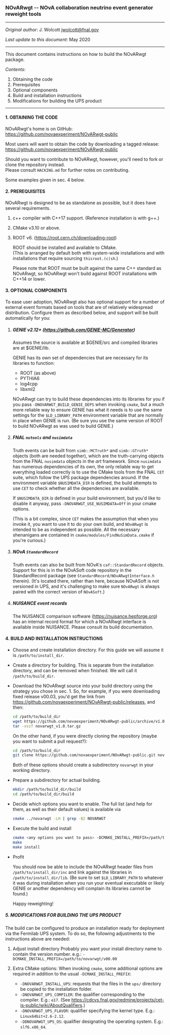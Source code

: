 ### NOvARwgt -- NOvA collaboration neutrino event generator reweight tools

----------------------------------------------------------------------

  *Original author*:               J. Wolcott  <jwolcott@fnal.gov>
  
  *Last update to this document*:  May 2020

----------------------------------------------------------------------

This document contains instructions on how to build the NOvARwgt package.

*Contents*:
 1. Obtaining the code
 2. Prerequisites
 3. Optional components
 4. Build and installation instructions
 5. Modifications for building the UPS product

------

#### 1. OBTAINING THE CODE
  NOvARwgt's home is on GitHub: https://github.com/novaexperiment/NOvARwgt-public

  Most users will want to obtain the code by downloading a tagged release:
  https://github.com/novaexperiment/NOvARwgt-public

  Should you want to contribute to NOvARwgt, however, you'll need to fork
  or clone the repository instead.  
  Please consult `HACKING.md` for further notes on contributing.

  Some examples given in sec. 4 below.

#### 2. PREREQUISITES


  NOvARwgt is designed to be as standalone as possible, but it does have several requirements.

   1. c++ compiler with C++17 support.  (Reference installation is with g++.)

   2. CMake v3.10 or above.

   3. ROOT v6.  (https://root.cern.ch/downloading-root)

       ROOT should be installed and available to CMake.  
       (This is arranged by default both with system-wide installations
        and with installations that require sourcing `thisroot.(c)sh`.)
       
       Please note that ROOT must be built against the same C++ standard as NOvARwgt,
       so NOvARwgt won't build against ROOT installations with C++14 or lower.

#### 3. OPTIONAL COMPONENTS

   To ease user adoption, NOvARwgt also has optional support for a number of external event formats
   based on tools that are of relatively widespread distribution.
   Configure them as described below, and support will be built automatically for you:

   1. ##### GENIE v2.12+ (https://github.com/GENIE-MC/Generator)
       Assumes the source is available at $GENIE/src and compiled libraries are at $GENIE/lib.

       GENIE has its own set of dependencies that are necessary for its libraries to function:
         - ROOT (as above)
         - PYTHIA6
         - log4cpp
         - libxml2
         
       NOvARwgt can try to build these dependencies into its libraries for you if you pass `-DNOVARWGT_BUILD_GENIE_DEPS`
       when invoking `cmake`, but a much more reliable way to ensure GENIE has what it needs is to use the same
       settings for the `$LD_LIBRARY_PATH` environment variable that are normally in place when GENIE is run.
       (Be sure you use the same version of ROOT to build NOvARwgt as was used to build GENIE.)

   2. ##### FNAL `nutools` and `nusimdata`
   
      Truth events can be built from `simb::MCTruth*` and `simb::GTruth*` objects (both are needed together),
      which are the truth-carrying objects from the FNAL `nusimdata` objects in the _art_ framework.
      Since `nusimdata` has numerous dependencies of its own, the only reliable way to get everything loaded correctly
      is to use the CMake tools from the FNAL `CET` suite, which follow the UPS package dependencies around.
      If the environment variable `$NUSIMDATA_DIR` is defined, the build attempts to use `CET` to check
      whether all the dependencies are available.
      
      If `$NUSIMDATA_DIR` _is_ defined in your build environment, but you'd like to disable it anyway,
      pass `-DNOVARWGT_USE_NUSIMDATA=Off` in your cmake options.
      
      (This is a bit complex, since `CET` makes the assumption that when you invoke it, you want to use it
       to do your own build, and `NOvARwgt` is intended to be as independent as possible.  All the necessary shenanigans
       are contained in `cmake/modules/FindNuSimData.cmake` if you're curious.)
   
   3. ##### NOvA `StandardRecord`
   
      Truth events can also be built from NOvA's `caf::StandardRecord` objects.
      Support for this is in the NOvASoft code repository in the StandardRecord package
      (see `StandardRecord/NOvARwgtInterface.h` therein).  (It's located there, rather than here,
      because NOvASoft is not versioned in UPS, and it's challenging to make sure `NOvARwgt`
      is always paired with the correct version of `NOvASoft`.)


   4. ##### NUISANCE event records

      The NUISANCE comparison software (https://nuisance.hepforge.org) has an internal record format
      for which a NOvARwgt interface is available inside NUISANCE.
      Please consult its build documentation.

#### 4. BUILD AND INSTALLATION INSTRUCTIONS

   * Choose and create installation directory.  For this guide we will assume it is `/path/to/install_dir`.

   * Create a directory for building.  This is separate from the installation directory,
     and can be removed when finished.  We will call it `/path/to/build_dir`.

   * Download the NOvARwgt source into your build directory using the strategy you chose in sec. 1.
     So, for example, if you were downloading fixed release v00.03, you'd get the link from
     https://github.com/novaexperiment/NOvARwgt-public/releases, and then:
     ```bash
     cd /path/to/build_dir
     wget https://github.com/novaexperiment/NOvARwgt-public/archive/v1.0.tar.gz
     tar -xvzf novarwgt_v1.0.tar.gz
     ```

     On the other hand, if you were directly cloning the repository (maybe you want to submit a pull request?):
     ```bash
     cd /path/to/build_dir
     git clone https://github.com/novaexperiment/NOvARwgt-public.git novarwgt
     ```

     Both of these options should create a subdirectory `novarwgt` in your working directory.

   * Prepare a subdirectory for actual building.
     ```bash
     mkdir /path/to/build_dir/build
     cd /path/to/build_dir/build
     ```

   * Decide which options you want to enable.  The full list (and help for them, as well as their default values)
   is available via
     ```bash
     cmake ../novarwgt -LH | grep -B2 NOVARWGT
     ```

   * Execute the build and install
     ```bash
     cmake <any options you want to pass> -DCMAKE_INSTALL_PREFIX=/path/to/install_dir  ../novarwgt
     make
     make install
     ```

   * Profit

     You should now be able to include the NOvARwgt header files from `/path/to/install_dir/inc`
     and link against the libraries in `/path/to/install_dir/lib`.
     (Be sure to set `$LD_LIBRARY_PATH` to whatever it was during installation when you run your eventual executable
     or likely GENIE or another dependency will complain its libraries cannot be found.)

     Happy reweighting!

##### 5. MODIFICATIONS FOR BUILDING THE UPS PRODUCT

The build can be configured to produce an installation ready for deployment via the Fermilab UPS system.
To do so, the following adjustments to the instructions above are needed:

 1. Adjust install directory
    Probably you want your install directory name to contain the version number.
    e.g.: `-DCMAKE_INSTALL_PREFIX=/path/to/novarwgt/v00.00`
    
 2. Extra CMake options:
   When invoking `cmake`, some additional options are required in addition to the usual `-DCMAKE_INSTALL_PREFIX`:
    * `-DNOVARWGT_INSTALL_UPS`: requests that the files in the `ups/` directory be copied to the installation folder.
    * `-DNOVARWGT_UPS_COMPILER`: the qualifier corresponding to the compiler.  E.g.: `e17`.  (See https://cdcvs.fnal.gov/redmine/projects/cet-is-public/wiki/AboutQualifiers.) 
    * `-DNOVARWGT_UPS_FLAVOR`: qualifier specifying the kernel type.  E.g.: `Linux64bit+2.6-2.12`.
    * `-DDNOVARWGT_UPS_OS`: qualifier designating the operating system.  E.g.: `slf6.x86_64`.